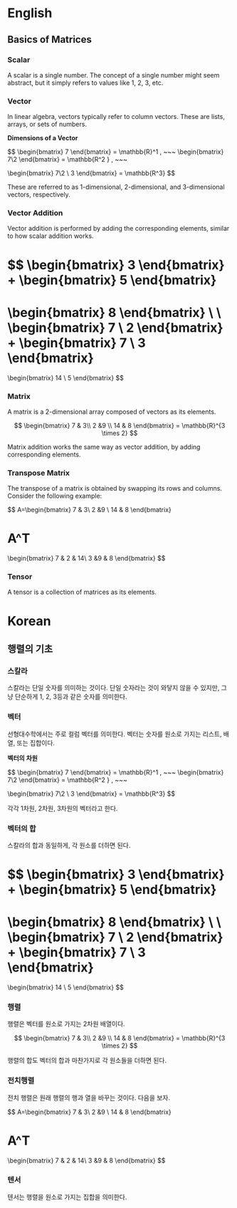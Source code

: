 # English

## Basics of Matrices

### Scalar

A scalar is a single number. The concept of a single number might seem abstract, but it simply refers to values like $1$, $2$, $3$, etc.

### Vector

In linear algebra, vectors typically refer to column vectors. These are lists, arrays, or sets of numbers.

**Dimensions of a Vector**

$$
\begin{bmatrix}
7
\end{bmatrix}
= \mathbb{R}^1
, ~~~ 
\begin{bmatrix}
7\\2
\end{bmatrix}
= \mathbb{R^2 }
, ~~~

\begin{bmatrix}
7\\2 \\ 3
\end{bmatrix}
= \mathbb{R^3}
$$

These are referred to as 1-dimensional, 2-dimensional, and 3-dimensional vectors, respectively.

### Vector Addition

Vector addition is performed by adding the corresponding elements, similar to how scalar addition works.

$$
\begin{bmatrix}
3
\end{bmatrix}
+
\begin{bmatrix}
5
\end{bmatrix}
=
\begin{bmatrix}
8
\end{bmatrix} 
\\ 
\\
\begin{bmatrix}
7 \\ 2
\end{bmatrix}
+ 
\begin{bmatrix}
7 \\ 3
\end{bmatrix}
= 
\begin{bmatrix}
14 \\ 5
\end{bmatrix}
$$

### Matrix

A matrix is a 2-dimensional array composed of vectors as its elements.

$$
\begin{bmatrix}
7 & 3\\ 2 &9 \\ 14 & 8
\end{bmatrix}
= \mathbb{R}^{3 \times 2}
$$

Matrix addition works the same way as vector addition, by adding corresponding elements.

### Transpose Matrix

The transpose of a matrix is obtained by swapping its rows and columns. Consider the following example:

$$
A=\begin{bmatrix}
7 & 3\\ 2 &9 \\ 14 & 8
\end{bmatrix}

A^T
=
\begin{bmatrix}
7 & 2 & 14\\ 3 &9 & 8 
\end{bmatrix}
$$

### Tensor

A tensor is a collection of matrices as its elements.

# Korean

## 행렬의 기초

### 스칼라

스칼라는 단일 숫자를 의미하는 것이다. 단일 숫자라는 것이 와닿지 않을 수 있지만, 그냥 단순하게 $1$, $2$, $3$등과 같은 숫자를 의미한다.

### 벡터

선형대수학에서는 주로 컬럼 벡터를 의미한다. 벡터는 숫자를 원소로 가지는 리스트, 배열, 또는 집합이다.

**벡터의 차원**

$$
\begin{bmatrix}
7
\end{bmatrix}
= \mathbb{R}^1
, ~~~ 
\begin{bmatrix}
7\\2
\end{bmatrix}
= \mathbb{R^2 }
, ~~~

\begin{bmatrix}
7\\2 \\ 3
\end{bmatrix}
= \mathbb{R^3}
$$

각각 1차원, 2차원, 3차원의 벡터라고 한다.

### 벡터의 합

스칼라의 합과 동일하게, 각 원소를 더하면 된다.

$$
\begin{bmatrix}
3
\end{bmatrix}
+
\begin{bmatrix}
5
\end{bmatrix}
=
\begin{bmatrix}
8
\end{bmatrix} 
\\ 
\\
\begin{bmatrix}
7 \\ 2
\end{bmatrix}
+ 
\begin{bmatrix}
7 \\ 3
\end{bmatrix}
= 
\begin{bmatrix}
14 \\ 5
\end{bmatrix}
$$

### 행렬

행렬은 벡터를 원소로 가지는 2차원 배열이다.

$$
\begin{bmatrix}
7 & 3\\ 2 &9 \\ 14 & 8
\end{bmatrix}
= \mathbb{R}^{3 \times 2}
$$

행렬의 합도 벡터의 합과 마찬가지로 각 원소들을 더하면 된다.

### 전치행렬

전치 행렬은 원래 행렬의 행과 열을 바꾸는 것이다. 다음을 보자.

$$
A=\begin{bmatrix}
7 & 3\\ 2 &9 \\ 14 & 8
\end{bmatrix}

A^T
=
\begin{bmatrix}
7 & 2 & 14\\ 3 &9 & 8 
\end{bmatrix}
$$

### 텐서

텐서는 행렬을 원소로 가지는 집합을 의미한다.






